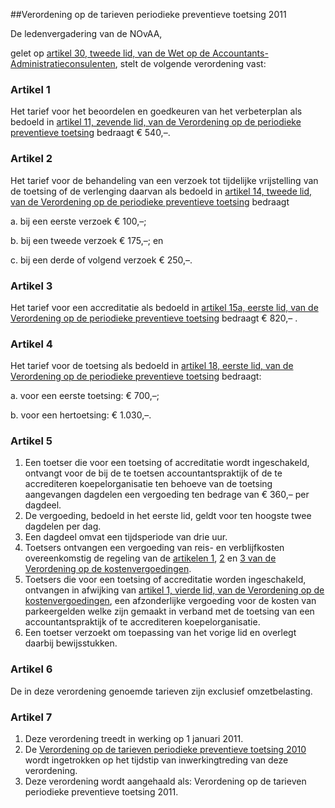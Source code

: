 <meta http-equiv='Content-Type' content='text/html; charset=utf-8' />

##Verordening op de tarieven periodieke preventieve toetsing 2011

De ledenvergadering van de NOvAA,

gelet op [artikel 30, tweede lid, van de Wet op de Accountants-Administratieconsulenten](../../../../../../../../../../wet/wet/op/de/accountants-administratieconsulenten/BWBR0002856/README.md),
stelt de volgende verordening vast:    

### Artikel  1  

Het tarief voor het beoordelen en goedkeuren van het verbeterplan als bedoeld in [artikel 11, zevende lid, van de Verordening op de periodieke preventieve toetsing](../../../../../../../../../../pbo/verordening/op/de/periodieke/preventieve/toetsing/BWBR0014165/README.md) bedraagt € 540,–.  

### Artikel  2  

Het tarief voor de behandeling van een verzoek tot tijdelijke vrijstelling van de toetsing of de verlenging daarvan als bedoeld in [artikel 14, tweede lid, van de Verordening op de periodieke preventieve toetsing](../../../../../../../../../../pbo/verordening/op/de/periodieke/preventieve/toetsing/BWBR0014165/README.md) bedraagt 

a. bij een eerste verzoek € 100,–;  

b. bij een tweede verzoek € 175,–; en  

c. bij een derde of volgend verzoek € 250,–.    

### Artikel  3  

Het tarief voor een accreditatie als bedoeld in [artikel 15a, eerste lid, van de Verordening op de periodieke preventieve toetsing](../../../../../../../../../../pbo/verordening/op/de/periodieke/preventieve/toetsing/BWBR0014165/README.md) bedraagt € 820,– .  

### Artikel  4  

Het tarief voor de toetsing als bedoeld in [artikel 18, eerste lid, van de Verordening op de periodieke preventieve toetsing](../../../../../../../../../../pbo/verordening/op/de/periodieke/preventieve/toetsing/BWBR0014165/README.md) bedraagt: 

a. voor een eerste toetsing: € 700,–;  

b. voor een hertoetsing: € 1.030,–.    

### Artikel  5  

1.  Een toetser die voor een toetsing of accreditatie wordt ingeschakeld, ontvangt voor de bij de te toetsen accountantspraktijk of de te accrediteren koepelorganisatie ten behoeve van de toetsing aangevangen dagdelen een vergoeding ten bedrage van € 360,– per dagdeel.   
2.  De vergoeding, bedoeld in het eerste lid, geldt voor ten hoogste twee dagdelen per dag.   
3.  Een dagdeel omvat een tijdsperiode van drie uur.   
4.  Toetsers ontvangen een vergoeding van reis- en verblijfkosten overeenkomstig de regeling van de [artikelen 1](../../../../../../../../../../pbo/verordening/op/de/kostenvergoedingen/BWBR0006183/README.md), [2](../../../../../../../../../../pbo/verordening/op/de/kostenvergoedingen/BWBR0006183/README.md) en [3 van de Verordening op de kostenvergoedingen](../../../../../../../../../../pbo/verordening/op/de/kostenvergoedingen/BWBR0006183/README.md).   
5.  Toetsers die voor een toetsing of accreditatie worden ingeschakeld, ontvangen in afwijking van [artikel 1, vierde lid, van de Verordening op de kostenvergoedingen](../../../../../../../../../../pbo/verordening/op/de/kostenvergoedingen/BWBR0006183/README.md), een afzonderlijke vergoeding voor de kosten van parkeergelden welke zijn gemaakt in verband met de toetsing van een accountantspraktijk of te accrediteren koepelorganisatie.   
6.  Een toetser verzoekt om toepassing van het vorige lid en overlegt daarbij bewijsstukken.   

### Artikel  6  

De in deze verordening genoemde tarieven zijn exclusief omzetbelasting.  

### Artikel  7  

1.  Deze verordening treedt in werking op 1 januari 2011.   
2.  De [Verordening op de tarieven periodieke preventieve toetsing 2010](../../../../../../../../../../pbo/verordening/op/de/tarieven/periodieke/preventieve/toetsing/2010/BWBR0026195/README.md) wordt ingetrokken op het tijdstip van inwerkingtreding van deze verordening.   
3.  Deze verordening wordt aangehaald als: Verordening op de tarieven periodieke preventieve toetsing 2011.   
